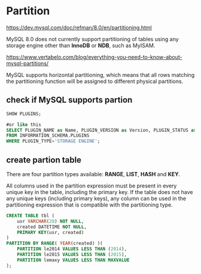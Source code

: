 # Partition

https://dev.mysql.com/doc/refman/8.0/en/partitioning.html

MySQL 8.0 does not currently support partitioning of tables using any storage engine other than **InnoDB** or **NDB**, such as MyISAM.

https://www.vertabelo.com/blog/everything-you-need-to-know-about-mysql-partitions/

MySQL supports horizontal partitioning, which means that all rows matching the partitioning function will be assigned to different physical partitions.

## check if MySQL supports partion
```sql
SHOW PLUGINS;

#or like this
SELECT PLUGIN_NAME as Name, PLUGIN_VERSION as Version, PLUGIN_STATUS as Status
FROM INFORMATION_SCHEMA.PLUGINS
WHERE PLUGIN_TYPE='STORAGE ENGINE';
```

## create partion table
There are four partition types available: **RANGE**, **LIST**, **HASH** and **KEY**.

All columns used in the partition expression must be present in every unique key in the table, including the primary key. If the table does not have any unique keys (including primary keys), any column can be used in the partitioning expression that is compatible with the partitioning type.

```sql
CREATE TABLE tbl (
    usr VARCHAR(20) NOT NULL,
    created DATETIME NOT NULL,
    PRIMARY KEY(usr, created)
)
PARTITION BY RANGE( YEAR(created) )(
    PARTITION le2014 VALUES LESS THAN (2014),
    PARTITION le2015 VALUES LESS THAN (2015),
    PARTITION lemaxy VALUES LESS THAN MAXVALUE
);
```
